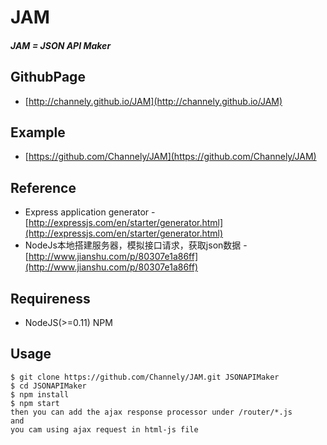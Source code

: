 # JAM 
##### JAM = JSON API Maker

## GithubPage
- [http://channely.github.io/JAM](http://channely.github.io/JAM)

## Example
- [https://github.com/Channely/JAM](https://github.com/Channely/JAM)

## Reference
- Express application generator - [http://expressjs.com/en/starter/generator.html](http://expressjs.com/en/starter/generator.html)
- NodeJs本地搭建服务器，模拟接口请求，获取json数据 - [http://www.jianshu.com/p/80307e1a86ff](http://www.jianshu.com/p/80307e1a86ff)

## Requireness
- NodeJS(>=0.11) NPM

## Usage
    $ git clone https://github.com/Channely/JAM.git JSONAPIMaker
    $ cd JSONAPIMaker
    $ npm install
    $ npm start
    then you can add the ajax response processor under /router/*.js
    and
    you cam using ajax request in html-js file
    
